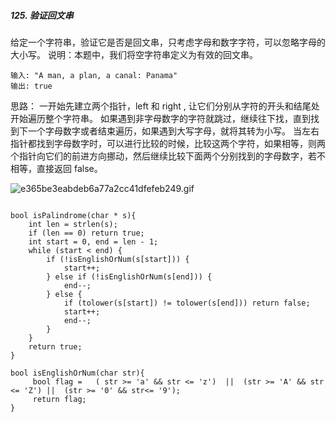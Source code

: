 ##### 125. 验证回文串
给定一个字符串，验证它是否是回文串，只考虑字母和数字字符，可以忽略字母的大小写。
说明：本题中，我们将空字符串定义为有效的回文串。
```
输入: "A man, a plan, a canal: Panama"
输出: true
```
思路：
一开始先建立两个指针，left 和 right , 让它们分别从字符的开头和结尾处开始遍历整个字符串。
如果遇到非字母数字的字符就跳过，继续往下找，直到找到下一个字母数字或者结束遍历，如果遇到大写字母，就将其转为小写。
当左右指针都找到字母数字时，可以进行比较的时候，比较这两个字符，如果相等，则两个指针向它们的前进方向挪动，然后继续比较下面两个分别找到的字母数字，若不相等，直接返回 false。

![e365be3eabdeb6a77a2cc41dfefeb249.gif](evernotecid://2C44D49D-F078-4D56-9B8C-D39FD4500C83/appyinxiangcom/25912432/ENNote/p98?hash=e365be3eabdeb6a77a2cc41dfefeb249)

```

bool isPalindrome(char * s){
    int len = strlen(s);
    if (len == 0) return true;
    int start = 0, end = len - 1;
    while (start < end) {
        if (!isEnglishOrNum(s[start])) {
            start++;
        } else if (!isEnglishOrNum(s[end])) {
            end--;
        } else {  
            if (tolower(s[start]) != tolower(s[end])) return false;
            start++;
            end--;
        }
    }
    return true;
}

bool isEnglishOrNum(char str){
     bool flag =   ( str >= 'a' && str <= 'z')  ||  (str >= 'A' && str <= 'Z') ||  (str >= '0' && str<= '9');
     return flag; 
}
```
